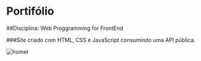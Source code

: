 # Portifólio

##Disciplina: Web Proggramming for FrontEnd

###Site criado com HTML, CSS e JavaScript consumindo uma API pública.


![homer](https://github.com/user-attachments/assets/b337ae37-fc5b-4a2a-9e51-3c1f0bf73ca8)
